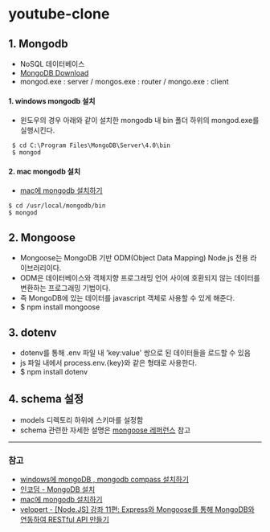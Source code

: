# youtube-clone

## 1. Mongodb
- NoSQL 데이터베이스
- [MongoDB Download](https://www.mongodb.com/download-center/community)
- mongod.exe : server / mongos.exe : router / mongo.exe : client

#### 1. windows mongodb 설치
- 윈도우의 경우 아래와 같이 설치한 mongodb 내 bin 폴더 하위의 mongod.exe를 실행시킨다.

```  
 $ cd C:\Program Files\MongoDB\Server\4.0\bin
 $ mongod
```

#### 2. mac mongodb 설치
- [mac에 mongodb 설치하기](http://hong.adfeel.info/backend/mac%EC%97%90-mongodb-%EC%84%A4%EC%B9%98%ED%95%98%EA%B8%B0/)

```
$ cd /usr/local/mongodb/bin
$ mongod
```

## 2. Mongoose
- Mongoose는 MongoDB 기반 ODM(Object Data Mapping) Node.js 전용 라이브러리이다. 
- ODM은 데이터베이스와 객체지향 프로그래밍 언어 사이에 호환되지 않는 데이터를 변환하는 프로그래밍 기법이다.
- 즉 MongoDB에 있는 데이터를 javascript 객체로 사용할 수 있게 해준다.
- $ npm install mongoose


## 3. dotenv
- dotenv를 통해 .env 파일 내 'key:value' 쌍으로 된 데이터들을 로드할 수 있음
- js 파일 내에서 process.env.{key}와 같은 형태로 사용한다.
- $ npm install dotenv


## 4. schema 설정
- models 디렉토리 하위에 스키마를 설정함
- schema 관련한 자세한 설명은 [mongoose 레퍼런스](https://mongoosejs.com/docs/guide.html) 참고


---  
### 참고
- [windows에 mongoDB , mongodb compass 설치하기](https://blog.hanumoka.net/2018/10/18/mongodb-20181018-mongodb-install-at-windows/)
- [인코덤 - MongoDB 설치](http://www.incodom.kr/MongoDB_%EC%84%A4%EC%B9%98)
- [mac에 mongodb 설치하기](http://hong.adfeel.info/backend/mac%EC%97%90-mongodb-%EC%84%A4%EC%B9%98%ED%95%98%EA%B8%B0/)
- [velopert - [Node.JS] 강좌 11편: Express와 Mongoose를 통해 MongoDB와 연동하여 RESTful API 만들기](https://velopert.com/594)

